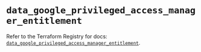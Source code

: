 # `data_google_privileged_access_manager_entitlement`

Refer to the Terraform Registry for docs: [`data_google_privileged_access_manager_entitlement`](https://registry.terraform.io/providers/hashicorp/google/6.17.0/docs/data-sources/privileged_access_manager_entitlement).

